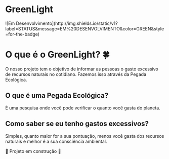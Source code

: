 <h1> GreenLight </h1>
![Em Desenvolvimento](http://img.shields.io/static/v1?label=STATUS&message=EM%20DESENVOLVIMENTO&color=GREEN&style=for-the-badge)

# O que é o GreenLight? :four_leaf_clover:
O nosso projeto tem o objetivo de informar as pessoas o gasto excessivo de recursos naturais no cotidiano. 
Fazemos isso através da Pegada Ecológica. 

## O que é uma Pegada Ecológica?
É uma pesquisa onde você pode verificar o quanto você gasta do planeta.

## Como saber se eu tenho gastos excessivos?
Simples, quanto maior for a sua pontuação, menos você gasta dos recursos naturais e melhor é a sua consciência ambiental.

:construction: Projeto em construção :construction:
